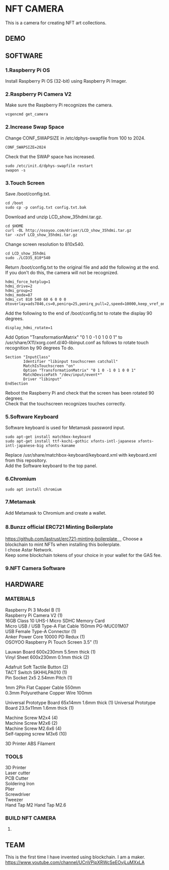# NFT CAMERA
This is a camera for creating NFT art collections.
## DEMO
## SOFTWARE
### 1.Raspberry Pi OS
Install Raspberry Pi OS (32-bit) using Raspberry Pi Imager.  
### 2.Raspberry Pi Camera V2
Make sure the Raspberry Pi recognizes the camera.  
```
vcgencmd get_camera  
```
### 2.Increase Swap Space
Change CONF_SWAPSIZE in /etc/dphys-swapfile from 100 to 2024.  
```
CONF_SWAPSIZE=2024
```
Check that the SWAP space has increased.  
```
sudo /etc/init.d/dphys-swapfile restart
swapon -s
```
### 3.Touch Screen
Save /boot/config.txt.  

```
cd /boot
sudo cp -p config.txt config.txt.bak

```
Download and unzip LCD_show_35hdmi.tar.gz.    

```
cd $HOME
curl -OL http://osoyoo.com/driver/LCD_show_35hdmi.tar.gz
tar -xzvf LCD_show_35hdmi.tar.gz

```
Change screen resolution to 810x540.  

```
cd LCD_show_35hdmi
sudo ./LCD35_810*540

```
Return /boot/config.txt to the original file and add the following at the end.  
If you don't do this, the camera will not be recognized.  

```
hdmi_force_hotplug=1
hdmi_drive=2
hdmi_group=2
hdmi_mode=87
hdmi_cvt 810 540 60 6 0 0 0 
dtoverlay=ads7846,cs=0,penirq=25,penirq_pull=2,speed=10000,keep_vref_on=0,swapxy=0,pmax=255,xohms=150,xmin=199,xmax=3999,ymin=199,ymax=3999 

```
Add the following to the end of /boot/config.txt to rotate the display 90 degrees.  
```
display_hdmi_rotate=1

```
Add Option "TransformationMatrix" "0 1 0 -1 0 1 0 0 1" to /usr/share/X11/xorg.conf.d/40-libinput.conf as follows to rotate touch recognition by 90 degrees To do.  
```
Section "InputClass"
        Identifier "libinput touchscreen catchall"
        MatchIsTouchscreen "on"
        Option "TransformationMatrix" "0 1 0 -1 0 1 0 0 1"
        MatchDevicePath "/dev/input/event*"
        Driver "libinput"
EndSection

```
Reboot the Raspberry Pi and check that the screen has been rotated 90 degrees.  
Check that the touchscreen recognizes touches correctly.  
### 5.Software Keyboard
Software keyboard is used for Metamask password input.  
```
sudo apt-get install matchbox-keyboard
sudo apt-get install ttf-kochi-gothic xfonts-intl-japanese xfonts-intl-japanese-big xfonts-kaname

```
Replace /usr/share/matchbox-keyboard/keyboard.xml with keyboard.xml from this repository.  
Add the Software keyboard to the top panel.
### 6.Chromium
```
sudo apt install chromium
```
### 7.Metamask
Add Metamask to Chromium and create a wallet.  
### 8.Bunzz official ERC721 Minting Boilerplate　　
https://github.com/lastrust/erc721-minting-boilerplate　
Choose a blockchain to mint NFTs when installing this boilerplate.  
I chose Astar Network.  
Keep some blockchain tokens of your choice in your wallet for the GAS fee.
### 9.NFT Camera Software



## HARDWARE
### MATERIALS
Raspberry Pi 3 Model B (1)  
Raspberry Pi Camera V2 (1)  
16GB Class 10 UHS-I Micro SDHC Memory Card  
Micro USB / USB Type-A Flat Cable 150mm PG-MUC01M07  
USB Female Type-A Connector (1)  
Anker Power Core 10000 PD Redux (1)  
OSOYOO Raspberry Pi Touch Screen 3.5" (1)  

Lauwan Board 600x230mm 5.5mm thick (1)  
Vinyl Sheet 600x230mm 0.1mm thick (2)  

Adafruit Soft Tactile Button (2)  
TACT Switch SKHHLPA010 (1)  
Pin Socket 2x5 2.54mm Pitch (1)  

1mm 2Pin Flat Capper Cable 550mm  
0.3mm Polyurethane Copper Wire 100mm  

Universal Prototype Board 65x14mm 1.6mm thick  (1)
Universal Prototype Board 23.5x11mm 1.6mm thick  (1)


Machine Screw M2x4 (4)  
Machine Screw M2x6 (2)  
Machine Screw M2.6x6 (4)  
Self-tapping screw M3x6 (10) 
 
3D Printer ABS Filament  

### TOOLS
3D Printer  
Laser cutter  
PCB Cutter  
Soldering Iron  
Plier  
Screwdriver  
Tweezer  
Hand Tap M2
Hand Tap M2.6
### BUILD NFT CAMERA
1.  










## TEAM
This is the first time I have invented using blockchain.
I am a maker.
https://www.youtube.com/channel/UCnVPipXRWcSeEOvjLuMXxLA








